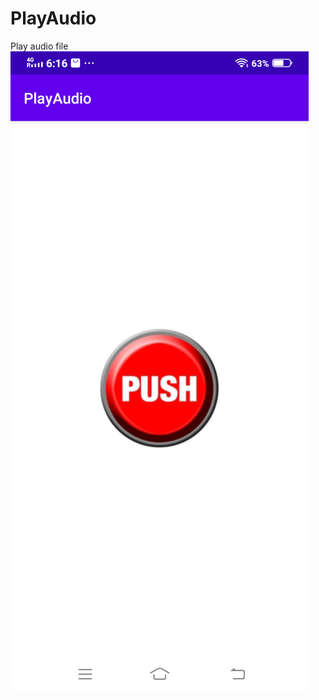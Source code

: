 # PlayAudio
Play audio file
![Overview Main Activity](https://github.com/sainivik/PlayAudio/blob/master/app/screenshots/audio_activity.png)
